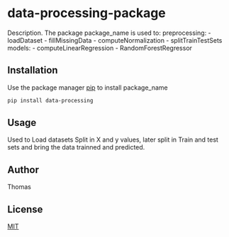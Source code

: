# data-processing-package

Description.
The package package_name is used to:
	 preprocessing:
			- loadDataset
			- fillMissingData
			- computeNormalization
			- splitTrainTestSets
	models:
			- computeLinearRegression
			- RandomForestRegressor


## Installation

Use the package manager [pip](https://pip.pypa.io/en/stable/) to install package_name

```bash
pip install data-processing
```

## Usage

Used to Load datasets Split in X and y values, later split in Train and test sets and bring the data trainned and predicted.

## Author
Thomas

## License
[MIT](https://choosealicense.com/licenses/mit/)
